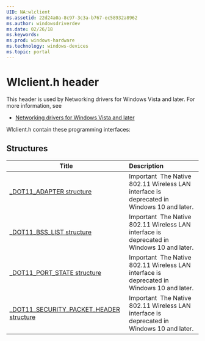 ```yaml
---
UID: NA:wlclient
ms.assetid: 22d24a0a-8c97-3c3a-b767-ec58932a8962
ms.author: windowsdriverdev
ms.date: 02/26/18
ms.keywords: 
ms.prod: windows-hardware
ms.technology: windows-devices
ms.topic: portal
---
```


# Wlclient.h header



This header is used by Networking drivers for Windows Vista and later. For more information, see
- [Networking drivers for Windows Vista and later](../_netvista/index.md)

Wlclient.h contain these programming interfaces:


## Structures

| Title   | Description   |
| ---- |:---- |
| [_DOT11_ADAPTER structure](ns-wlclient-_dot11_adapter.md) | Important  The Native 802.11 Wireless LAN interface is deprecated in Windows 10 and later. |
| [_DOT11_BSS_LIST structure](ns-wlclient-_dot11_bss_list.md) | Important  The Native 802.11 Wireless LAN interface is deprecated in Windows 10 and later. |
| [_DOT11_PORT_STATE structure](ns-wlclient-_dot11_port_state.md) | Important  The Native 802.11 Wireless LAN interface is deprecated in Windows 10 and later. |
| [_DOT11_SECURITY_PACKET_HEADER structure](ns-wlclient-_dot11_security_packet_header.md) | Important  The Native 802.11 Wireless LAN interface is deprecated in Windows 10 and later. |
